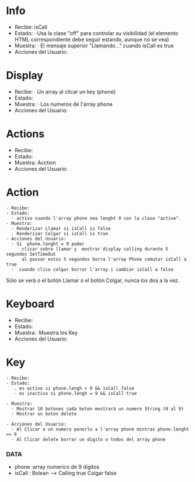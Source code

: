 # Info

- Recibe:
  isCall
- Estado:
  · Usa la clase "off" para controlar su visibilidad (el elemento HTML correspondiente debe seguir estando, aunque no se vea)
- Muestra:
  · El mensaje superior "Llamando..." cuando isCall es true
- Acciones del Usuario:

# Display

- Recibe:
  · Un array al clicar un key (phone)
- Estado:
- Muestra:
  · Los numeros de l'array phone
- Acciones del Usuario:

# Actions

- Recibe:
- Estado:
- Muestra:
  Acction
- Acciones del Usuario:

# Action

    - Recibe:
    - Estado:
      · activo cuando l'array phone sea lenght 9 con la clase "active".
    - Muestra:
      · Renderizar Llamar si isCall is false
      . Renderizar Colgar si isCall is true
    - Acciones del Usuario:
      · Si  phone.lenght = 9 poder
          clicar sobre llamar y  mostrar display calling durante 5 segundos SetTimeOut
          al passar estos 5 segundos borra l'array Phone comutar isCall a true
      ·  cuando clico colgar borrar l'array i cambiar isCall a false

Sólo se verá o el botón Llamar o el botón Colgar, nunca los dos a la vez.

# Keyboard

- Recibe:
- Estado:
- Muestra:
  ·Muestra los Key
- Acciones del Usuario:

# Key

    - Recibe:
    - Estado:
       . es activo si phone.lengh < 9 && isCall false
       · es inactivo si phone.lengh = 9 && isCall true

    - Muestra:
      · Mostrar 10 botones cada boton mostrarà un numero String (0 al 9)
      · Mostrar un boton delete

    - Acciones del Usuario:
      · Al Clicar a un numero ponerlo a l'array phone mintras phone.lenght <= 9
      · Al Clicar delete borrar un digito o todos del array phone

### DATA

- phone :array numerico de 9 digitos
- isCall : Bolean --> Calling true Colgar false
